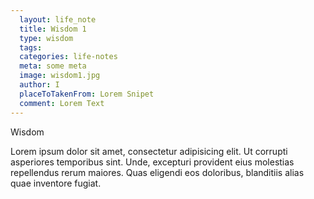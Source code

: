 ```yaml
---
  layout: life_note
  title: Wisdom 1
  type: wisdom
  tags: 
  categories: life-notes
  meta: some meta
  image: wisdom1.jpg
  author: I
  placeToTakenFrom: Lorem Snipet
  comment: Lorem Text
---
```


Wisdom

Lorem ipsum dolor sit amet, consectetur adipisicing elit. Ut corrupti asperiores temporibus sint. Unde, excepturi provident eius molestias repellendus rerum maiores. Quas eligendi eos doloribus, blanditiis alias quae inventore fugiat.
